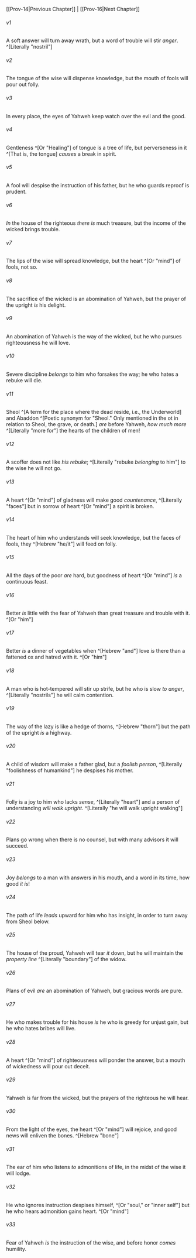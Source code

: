 ﻿---
aliases:
  - Proverbs 15
---

[[Prov-14|Previous Chapter]] | [[Prov-16|Next Chapter]]

###### v1
A soft answer will turn away wrath,
but a word of trouble will stir _anger_. ^[Literally "nostril"]

###### v2
The tongue of the wise will dispense knowledge,
but the mouth of fools will pour out folly.

###### v3
In every place, the eyes of Yahweh
keep watch over the evil and the good.

###### v4
Gentleness ^[Or "Healing"] of tongue is a tree of life,
but perverseness in it ^[That is, the tongue] _causes_ a break in spirit.

###### v5
A fool will despise the instruction of his father,
but he who guards reproof is prudent.

###### v6
_In_ the house of the righteous _there is_ much treasure,
but the income of the wicked brings trouble.

###### v7
The lips of the wise will spread knowledge,
but the heart ^[Or "mind"] of fools, not so.

###### v8
The sacrifice of the wicked is an abomination of Yahweh,
but the prayer of the upright _is_ his delight.

###### v9
An abomination of Yahweh is the way of the wicked,
but he who pursues righteousness he will love.

###### v10
Severe discipline _belongs_ to him who forsakes the way;
he who hates a rebuke will die.

###### v11
Sheol ^[A term for the place where the dead reside, i.e., the Underworld] and Abaddon ^[Poetic synonym for "Sheol." Only mentioned in the ot in relation to Sheol, the grave, or death.] _are_ before Yahweh,
_how much more_ ^[Literally "more for"] the hearts of the children of men!

###### v12
A scoffer does not like _his rebuke_; ^[Literally "rebuke _belonging_ to him"]
to the wise he will not go.

###### v13
A heart ^[Or "mind"] of gladness will make good _countenance_, ^[Literally "faces"]
but in sorrow of heart ^[Or "mind"] a spirit is broken.

###### v14
The heart of him who understands will seek knowledge,
but the faces of fools, they ^[Hebrew "he/it"] will feed on folly.

###### v15
All the days of the poor _are_ hard,
but goodness of heart ^[Or "mind"] _is_ a continuous feast.

###### v16
Better _is_ little with the fear of Yahweh
than great treasure and trouble with it. ^[Or "him"]

###### v17
Better _is_ a dinner of vegetables when ^[Hebrew "and"] love _is_ there
than a fattened ox and hatred with it. ^[Or "him"]

###### v18
A man who is hot-tempered will stir up strife,
but he who is slow _to_ _anger_, ^[Literally "nostrils"] he will calm contention.

###### v19
The way of the lazy is like a hedge of thorns, ^[Hebrew "thorn"]
but the path of the upright _is_ a highway.

###### v20
A child of wisdom will make a father glad,
but a _foolish person_, ^[Literally "foolishness of humankind"] he despises his mother.

###### v21
Folly is a joy to him who lacks _sense_, ^[Literally "heart"]
and a person of understanding _will walk upright_. ^[Literally "he will walk upright walking"]

###### v22
Plans go wrong when there is no counsel,
but with many advisors it will succeed.

###### v23
Joy _belongs_ to a man with answers in his mouth,
and a word in its time, how good _it is_!

###### v24
The path of life _leads_ upward for him who has insight,
in order to turn away from Sheol below.

###### v25
The house of the proud, Yahweh will tear _it_ down,
but he will maintain the _property line_ ^[Literally "boundary"] of the widow.

###### v26
Plans of evil _are_ an abomination of Yahweh,
but gracious words are pure.

###### v27
He who makes trouble for his house _is_ he who is greedy for unjust gain,
but he who hates bribes will live.

###### v28
A heart ^[Or "mind"] of righteousness will ponder the answer,
but a mouth of wickedness will pour out deceit.

###### v29
Yahweh is far from the wicked,
but the prayers of the righteous he will hear.

###### v30
From the light of the eyes, the heart ^[Or "mind"] will rejoice,
and good news will enliven the bones. ^[Hebrew "bone"]

###### v31
The ear of him who listens _to_ admonitions of life,
in the midst of the wise it will lodge.

###### v32
He who ignores instruction despises himself, ^[Or "soul," or "inner self"]
but he who hears admonition gains heart. ^[Or "mind"]

###### v33
Fear of Yahweh _is_ the instruction of the wise,
and before honor _comes_ humility.